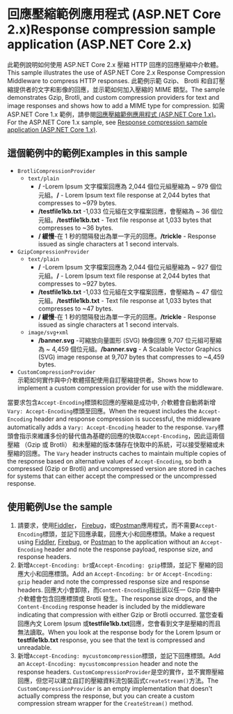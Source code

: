 # <a name="response-compression-sample-application-aspnet-core-2x"></a><span data-ttu-id="2b01f-101">回應壓縮範例應用程式 (ASP.NET Core 2.x)</span><span class="sxs-lookup"><span data-stu-id="2b01f-101">Response compression sample application (ASP.NET Core 2.x)</span></span>

<span data-ttu-id="2b01f-102">此範例說明如何使用 ASP.NET Core 2.x 壓縮 HTTP 回應的回應壓縮中介軟體。</span><span class="sxs-lookup"><span data-stu-id="2b01f-102">This sample illustrates the use of ASP.NET Core 2.x Response Compression Middleware to compress HTTP responses.</span></span> <span data-ttu-id="2b01f-103">此範例示範 Gzip、 Brotli 和自訂壓縮提供者的文字和影像的回應，並示範如何加入壓縮的 MIME 類型。</span><span class="sxs-lookup"><span data-stu-id="2b01f-103">The sample demonstrates Gzip, Brotli, and custom compression providers for text and image responses and shows how to add a MIME type for compression.</span></span> <span data-ttu-id="2b01f-104">如需 ASP.NET Core 1.x 範例，請參閱[回應壓縮範例應用程式 (ASP.NET Core 1.x)](https://github.com/aspnet/AspNetCore.Docs/tree/master/aspnetcore/performance/response-compression/samples/1.x)。</span><span class="sxs-lookup"><span data-stu-id="2b01f-104">For the ASP.NET Core 1.x sample, see [Response compression sample application (ASP.NET Core 1.x)](https://github.com/aspnet/AspNetCore.Docs/tree/master/aspnetcore/performance/response-compression/samples/1.x).</span></span>

## <a name="examples-in-this-sample"></a><span data-ttu-id="2b01f-105">這個範例中的範例</span><span class="sxs-lookup"><span data-stu-id="2b01f-105">Examples in this sample</span></span>

* `BrotliCompressionProvider`
  * `text/plain`
    * <span data-ttu-id="2b01f-106">**/** -Lorem Ipsum 文字檔案回應為 2,044 個位元組壓縮為 ~ 979 個位元組。</span><span class="sxs-lookup"><span data-stu-id="2b01f-106">**/** - Lorem Ipsum text file response at 2,044 bytes that compresses to ~979 bytes.</span></span>
    * <span data-ttu-id="2b01f-107">**/testfile1kb.txt** -1,033 位元組在文字檔案回應，會壓縮為 ~ 36 個位元組。</span><span class="sxs-lookup"><span data-stu-id="2b01f-107">**/testfile1kb.txt** - Text file response at 1,033 bytes that compresses to ~36 bytes.</span></span>
    * <span data-ttu-id="2b01f-108">**/ 緩慢**-在 1 秒的間隔發出為單一字元的回應。</span><span class="sxs-lookup"><span data-stu-id="2b01f-108">**/trickle** - Response issued as single characters at 1 second intervals.</span></span>
* `GzipCompressionProvider`
  * `text/plain`
    * <span data-ttu-id="2b01f-109">**/** -Lorem Ipsum 文字檔案回應為 2,044 個位元組壓縮為 ~ 927 個位元組。</span><span class="sxs-lookup"><span data-stu-id="2b01f-109">**/** - Lorem Ipsum text file response at 2,044 bytes that compresses to ~927 bytes.</span></span>
    * <span data-ttu-id="2b01f-110">**/testfile1kb.txt** -1,033 位元組在文字檔案回應，會壓縮為 ~ 47 個位元組。</span><span class="sxs-lookup"><span data-stu-id="2b01f-110">**/testfile1kb.txt** - Text file response at 1,033 bytes that compresses to ~47 bytes.</span></span>
    * <span data-ttu-id="2b01f-111">**/ 緩慢**-在 1 秒的間隔發出為單一字元的回應。</span><span class="sxs-lookup"><span data-stu-id="2b01f-111">**/trickle** - Response issued as single characters at 1 second intervals.</span></span>
  * `image/svg+xml`
    * <span data-ttu-id="2b01f-112">**/banner.svg** -可縮放向量圖形 (SVG) 映像回應 9,707 位元組可壓縮為 ~ 4,459 個位元組。</span><span class="sxs-lookup"><span data-stu-id="2b01f-112">**/banner.svg** - A Scalable Vector Graphics (SVG) image response at 9,707 bytes that compresses to ~4,459 bytes.</span></span>
* `CustomCompressionProvider`<br><span data-ttu-id="2b01f-113">示範如何實作與中介軟體搭配使用自訂壓縮提供者。</span><span class="sxs-lookup"><span data-stu-id="2b01f-113">Shows how to implement a custom compression provider for use with the middleware.</span></span>

<span data-ttu-id="2b01f-114">當要求包含`Accept-Encoding`標頭和回應的壓縮是成功中, 介軟體會自動將新增`Vary: Accept-Encoding`標頭至回應。</span><span class="sxs-lookup"><span data-stu-id="2b01f-114">When the request includes the `Accept-Encoding` header and response compression is successful, the middleware automatically adds a `Vary: Accept-Encoding` header to the response.</span></span> <span data-ttu-id="2b01f-115">`Vary`標頭會指示來維護多份的替代值為基礎的回應的快取`Accept-Encoding`，因此這兩個壓縮 （Gzip 或 Brotli） 和未壓縮的版本儲存在快取中的系統，可以接受壓縮或未壓縮的回應。</span><span class="sxs-lookup"><span data-stu-id="2b01f-115">The `Vary` header instructs caches to maintain multiple copies of the response based on alternative values of `Accept-Encoding`, so both a compressed (Gzip or Brotli) and uncompressed version are stored in caches for systems that can either accept the compressed or the uncompressed response.</span></span>

## <a name="use-the-sample"></a><span data-ttu-id="2b01f-116">使用範例</span><span class="sxs-lookup"><span data-stu-id="2b01f-116">Use the sample</span></span>

1. <span data-ttu-id="2b01f-117">請要求，使用[Fiddler](https://www.telerik.com/fiddler)， [Firebug](https://getfirebug.com/)，或[Postman](https://www.getpostman.com/)應用程式，而不需要`Accept-Encoding`標頭，並記下回應承載，回應大小和回應標頭。</span><span class="sxs-lookup"><span data-stu-id="2b01f-117">Make a request using [Fiddler](https://www.telerik.com/fiddler), [Firebug](https://getfirebug.com/), or [Postman](https://www.getpostman.com/) to the application without an `Accept-Encoding` header and note the response payload, response size, and response headers.</span></span>
1. <span data-ttu-id="2b01f-118">新增`Accept-Encoding: br`或`Accept-Encoding: gzip`標頭，並記下 壓縮的回應大小和回應標頭。</span><span class="sxs-lookup"><span data-stu-id="2b01f-118">Add an `Accept-Encoding: br` or `Accept-Encoding: gzip` header and note the compressed response size and response headers.</span></span> <span data-ttu-id="2b01f-119">回應大小會卸除，而`Content-Encoding`指出該以任一 Gzip 壓縮中介軟體會包含回應標頭或 Brotli 發生。</span><span class="sxs-lookup"><span data-stu-id="2b01f-119">The response size drops, and the `Content-Encoding` response header is included by the middleware indicating that compression with either Gzip or Brotli occurred.</span></span> <span data-ttu-id="2b01f-120">當您查看回應內文 Lorem Ipsum 或**testfile1kb.txt**回應，您會看到文字是壓縮的而且無法讀取。</span><span class="sxs-lookup"><span data-stu-id="2b01f-120">When you look at the response body for the Lorem Ipsum or **testfile1kb.txt** response, you see that the text is compressed and unreadable.</span></span>
1. <span data-ttu-id="2b01f-121">新增`Accept-Encoding: mycustomcompression`標頭，並記下回應標頭。</span><span class="sxs-lookup"><span data-stu-id="2b01f-121">Add an `Accept-Encoding: mycustomcompression` header and note the response headers.</span></span> <span data-ttu-id="2b01f-122">`CustomCompressionProvider`是空的實作，並不實際壓縮回應，但您可以建立自訂的壓縮資料流包裝函式`CreateStream()`方法。</span><span class="sxs-lookup"><span data-stu-id="2b01f-122">The `CustomCompressionProvider` is an empty implementation that doesn't actually compress the response, but you can create a custom compression stream wrapper for the `CreateStream()` method.</span></span>
